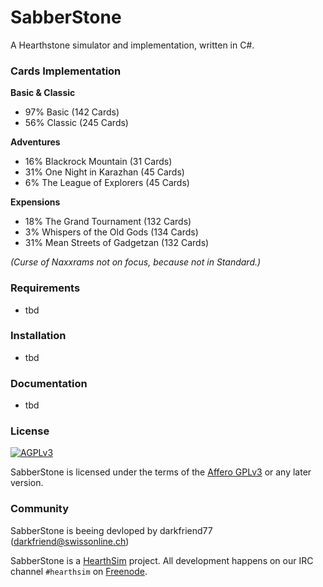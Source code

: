# SabberStone

A Hearthstone simulator and implementation, written in C#.

### Cards Implementation

**Basic & Classic**
* 97% Basic (142 Cards)
* 56% Classic (245 Cards)

**Adventures**
* 16% Blackrock Mountain (31 Cards)
* 31% One Night in Karazhan (45 Cards)
*  6% The League of Explorers (45 Cards)

**Expensions**
* 18% The Grand Tournament (132 Cards)
*  3% Whispers of the Old Gods (134 Cards)
* 31% Mean Streets of Gadgetzan (132 Cards)

*(Curse of Naxxrams not on focus, because not in Standard.)*

### Requirements

* tbd

### Installation

* tbd

### Documentation

* tbd

### License

[![AGPLv3](https://www.gnu.org/graphics/agplv3-88x31.png)](http://choosealicense.com/licenses/agpl-3.0/)

SabberStone is licensed under the terms of the
[Affero GPLv3](https://www.gnu.org/licenses/agpl-3.0.en.html) or any later version.

### Community

SabberStone is beeing devloped by darkfriend77 (darkfriend@swissonline.ch)

SabberStone is a [HearthSim](http://hearthsim.info) project. All development
happens on our IRC channel `#hearthsim` on [Freenode](https://freenode.net).
